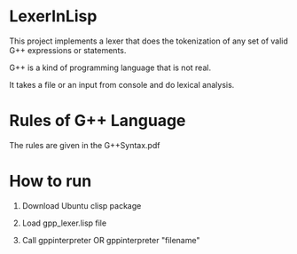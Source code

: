 # LexerInLisp

This project implements a lexer that does the tokenization of any set of valid G++ expressions or statements.

G++ is a kind of programming language that is not real.

It takes a file or an input from console and do lexical analysis.


# Rules of G++ Language

The rules are given in the G++Syntax.pdf


# How to run

1. Download Ubuntu clisp package

2. Load gpp_lexer.lisp file

3. Call gppinterpreter OR gppinterpreter "filename" 
